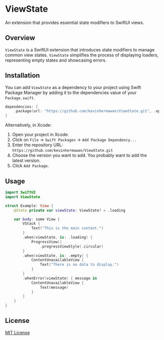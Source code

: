 # ViewState

An extension that provides essential state modifiers to SwiftUI views.

## Overview

`ViewState` is a SwiftUI extension that introduces state modifiers to manage common view states. `ViewState` simplifies the process of displaying loaders, representing empty states and showcasing errors.

## Installation

You can add `ViewState` as a dependency to your project using Swift Package Manager by adding it to the dependencies value of your `Package.swift`.

```swift
dependencies: [
    .package(url: "https://github.com/kevinhermawan/ViewState.git", .upToNextMajor(from: "1.2.2"))
]
```

Alternatively, in Xcode:

1. Open your project in Xcode.
2. Click on `File` -> `Swift Packages` -> `Add Package Dependency...`
3. Enter the repository URL: `https://github.com/kevinhermawan/ViewState.git`
4. Choose the version you want to add. You probably want to add the latest version.
5. Click `Add Package`.

## Usage

```swift
import SwiftUI
import ViewState

struct Example: View {
    @State private var viewState: ViewState? = .loading

    var body: some View {
        VStack {
            Text("This is the main content.")
        }
        .when(viewState, is: .loading) {
            ProgressView()
                .progressViewStyle(.circular)
        }
        .when(viewState, is: .empty) {
            ContentUnavailableView {
                Text("There is no data to display.")
            }
        }
        .whenError(viewState) { message in
            ContentUnavailableView {
                Text(message)
            }
        }
    }
}
```

## License

[MIT License](/LICENSE)
